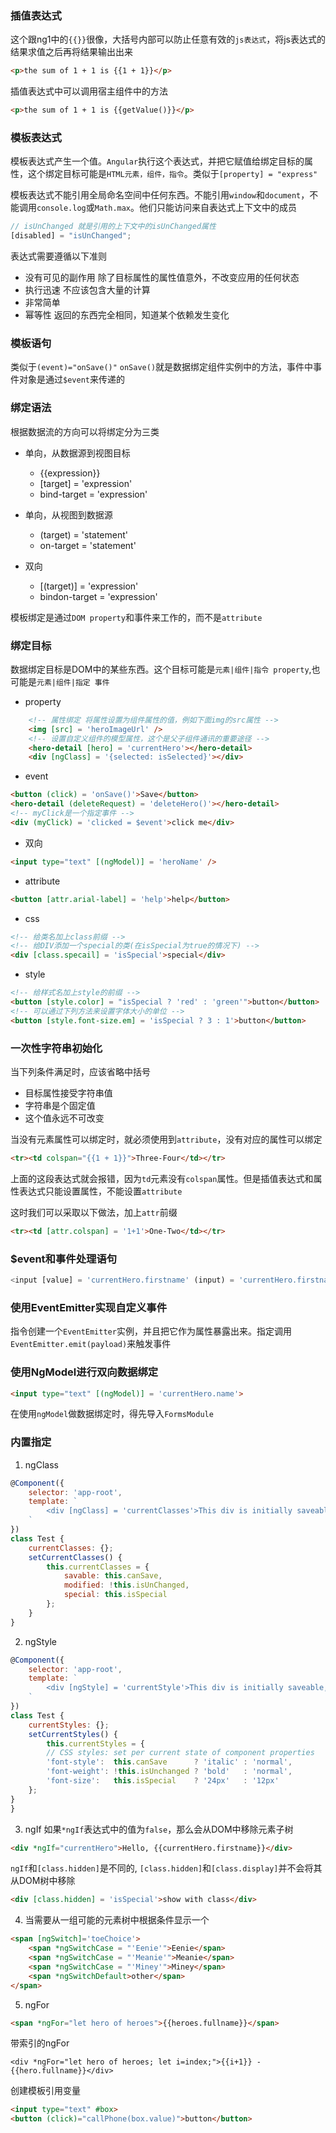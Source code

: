 ### 插值表达式
这个跟ng1中的`{{}}`很像，大括号内部可以防止任意有效的`js表达式`，将js表达式的结果求值之后再将结果输出出来

```html
<p>the sum of 1 + 1 is {{1 + 1}}</p>
```

插值表达式中可以调用宿主组件中的方法

```html
<p>the sum of 1 + 1 is {{getValue()}}</p>
```

### 模板表达式
模板表达式产生一个值。`Angular`执行这个表达式，并把它赋值给绑定目标的属性，这个绑定目标可能是`HTML元素，组件，指令`。类似于`[property] = "express"`

模板表达式不能引用全局命名空间中任何东西。不能引用`window`和`document`，不能调用`console.log`或`Math.max`。他们只能访问来自表达式上下文中的成员

```js
// isUnChanged 就是引用的上下文中的isUnChanged属性
[disabled] = "isUnChanged";
```

表达式需要遵循以下准则
- 没有可见的副作用 除了目标属性的属性值意外，不改变应用的任何状态
- 执行迅速 不应该包含大量的计算
- 非常简单 
- 幂等性 返回的东西完全相同，知道某个依赖发生变化

### 模板语句
类似于`(event)="onSave()"`
`onSave()`就是数据绑定组件实例中的方法，事件中事件对象是通过`$event`来传递的

### 绑定语法
根据数据流的方向可以将绑定分为三类
- 单向，从数据源到视图目标
    + {{expression}}
    + [target] = 'expression'
    + bind-target = 'expression'

- 单向，从视图到数据源
    + (target) = 'statement'
    + on-target = 'statement'

- 双向
    + [(target)] = 'expression'
    + bindon-target = 'expression'

模板绑定是通过`DOM property`和事件来工作的，而不是`attribute`

### 绑定目标
数据绑定目标是DOM中的某些东西。这个目标可能是`元素|组件|指令 property`,也可能是`元素|组件|指定 事件`

- property

```html
    <!-- 属性绑定 将属性设置为组件属性的值，例如下面img的src属性 -->
    <img [src] = 'heroImageUrl' />
    <!-- 设置自定义组件的模型属性，这个是父子组件通讯的重要途径 -->
    <hero-detail [hero] = 'currentHero'></hero-detail>
    <div [ngClass] = '{selected: isSelected}'></div>
```

- event

```html
<button (click) = 'onSave()'>Save</button>
<hero-detail (deleteRequest) = 'deleteHero()'></hero-detail>
<!-- myClick是一个指定事件 -->
<div (myClick) = 'clicked = $event'>click me</div>
```

- 双向

```html
<input type="text" [(ngModel)] = 'heroName' />
```

- attribute

```html
<button [attr.arial-label] = 'help'>help</button>
```

- css 

```html
<!-- 给类名加上class前缀 -->
<!-- 给DIV添加一个special的类(在isSpecial为true的情况下) -->
<div [class.specail] = 'isSpecial'>special</div>
```

- style

```html
<!-- 给样式名加上style的前缀 -->
<button [style.color] = "isSpecial ? 'red' : 'green'">button</button>
<!-- 可以通过下列方法来设置字体大小的单位 -->
<button [style.font-size.em] = 'isSpecial ? 3 : 1'>button</button>
```

### 一次性字符串初始化
当下列条件满足时，应该省略中括号
- 目标属性接受字符串值
- 字符串是个固定值
- 这个值永远不可改变

当没有元素属性可以绑定时，就必须使用到`attribute`，没有对应的属性可以绑定

```html
<tr><td colspan="{{1 + 1}}">Three-Four</td></tr>
```

上面的这段表达式就会报错，因为`td`元素没有`colspan`属性。但是插值表达式和属性表达式只能设置属性，不能设置`attribute`

这时我们可以采取以下做法，加上`attr`前缀

```html
<tr><td [attr.colspan] = '1+1'>One-Two</td></tr>
```

### $event和事件处理语句

```js
<input [value] = 'currentHero.firstname' (input) = 'currentHero.firstname = $event.target.value'/>
```

### 使用EventEmitter实现自定义事件
指令创建一个`EventEmitter`实例，并且把它作为属性暴露出来。指定调用`EventEmitter.emit(payload)`来触发事件

### 使用NgModel进行双向数据绑定

```html
<input type="text" [(ngModel)] = 'currentHero.name'>
```

在使用`ngModel`做数据绑定时，得先导入`FormsModule`

### 内置指定

1. ngClass

```js
@Component({
    selector: 'app-root',
    template: `
        <div [ngClass] = 'currentClasses'>This div is initially saveable, unchanged, and special</div>
    `
})
class Test {
    currentClasses: {};
    setCurrentClasses() {
        this.currentClasses = {
            savable: this.canSave,
            modified: !this.isUnChanged,
            special: this.isSpecial
        };
    }
}
```

2. ngStyle

```js
@Component({
    selector: 'app-root',
    template: `
        <div [ngStyle] = 'currentStyle'>This div is initially saveable, unchanged, and special</div>
    `
})
class Test {
    currentStyles: {};
    setCurrentStyles() {
        this.currentStyles = {
        // CSS styles: set per current state of component properties
        'font-style':  this.canSave      ? 'italic' : 'normal',
        'font-weight': !this.isUnchanged ? 'bold'   : 'normal',
        'font-size':   this.isSpecial    ? '24px'   : '12px'
    };
}
}
```


3. ngIf
如果`*ngIf`表达式中的值为`false`，那么会从DOM中移除元素子树

```html
<div *ngIf="currentHero">Hello, {{currentHero.firstname}}</div>
```

`ngIf`和`[class.hidden]`是不同的, `[class.hidden]`和`[class.display]`并不会将其从DOM树中移除

```html
<div [class.hidden] = 'isSpecial'>show with class</div>
```

4. 当需要从一组可能的元素树中根据条件显示一个

```html
<span [ngSwitch]='toeChoice'>
    <span *ngSwitchCase = "'Eenie'">Eenie</span>
    <span *ngSwitchCase = "'Meanie'">Meanie</span>
    <span *ngSwitchCase = "'Miney'">Miney</span>
    <span *ngSwitchDefault>other</span>
</span>
```

5. ngFor

```html
<span *ngFor="let hero of heroes">{{heroes.fullname}}</span>
```

带索引的ngFor

```
<div *ngFor="let hero of heroes; let i=index;">{{i+1}} - {{hero.fullname}}</div>
```

创建模板引用变量

```html
<input type="text" #box>
<button (click)="callPhone(box.value)">button</button>
```

















